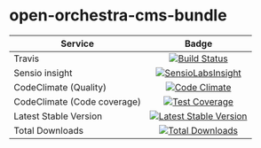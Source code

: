 open-orchestra-cms-bundle
=========================

| Service       | Badge         |
| ------------- |:-------------:|
| Travis | [![Build Status](https://travis-ci.org/open-orchestra/open-orchestra-cms-bundle.svg?branch=master)](https://travis-ci.org/open-orchestra/open-orchestra-cms-bundle) |
| Sensio insight | [![SensioLabsInsight](https://insight.sensiolabs.com/projects/a471bf8e-04c7-4cef-955a-17c2a5db77eb/big.png)](https://insight.sensiolabs.com/projects/a471bf8e-04c7-4cef-955a-17c2a5db77eb) |
| CodeClimate (Quality) | [![Code Climate](https://codeclimate.com/github/open-orchestra/open-orchestra-cms-bundle/badges/gpa.svg)](https://codeclimate.com/github/open-orchestra/open-orchestra-cms-bundle) |
| CodeClimate (Code coverage) | [![Test Coverage](https://codeclimate.com/github/open-orchestra/open-orchestra-cms-bundle/badges/coverage.svg)](https://codeclimate.com/github/open-orchestra/open-orchestra-cms-bundle/coverage) |
| Latest Stable Version | [![Latest Stable Version](https://poser.pugx.org/open-orchestra/open-orchestra-cms-bundle/v/stable)](https://packagist.org/packages/open-orchestra/open-orchestra-cms-bundle) |
| Total Downloads | [![Total Downloads](https://poser.pugx.org/open-orchestra/open-orchestra-cms-bundle/downloads)](https://packagist.org/packages/open-orchestra/open-orchestra-cms-bundle) |
